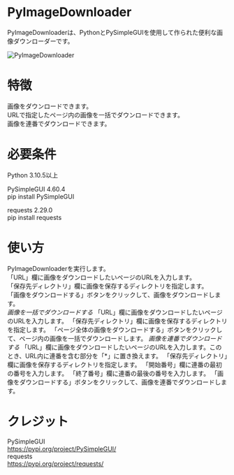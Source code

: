 # PyImageDownloader

PyImageDownloaderは、PythonとPySimpleGUIを使用して作られた便利な画像ダウンローダーです。  


![PyImageDownloader](https://user-images.githubusercontent.com/124559210/236590781-a2266cd0-68dc-4dd6-be44-f6104e7d919d.jpg)

# 特徴
画像をダウンロードできます。    
URLで指定したページ内の画像を一括でダウンロードできます。  
画像を連番でダウンロードできます。  

# 必要条件
Python 3.10.5以上

PySimpleGUI 4.60.4  
pip install PySimpleGUI

requests 2.29.0  
pip install requests



# 使い方
PyImageDownloaderを実行します。  
「URL」欄に画像をダウンロードしたいページのURLを入力します。  
「保存先ディレクトリ」欄に画像を保存するディレクトリを指定します。  
「画像をダウンロードする」ボタンをクリックして、画像をダウンロードします。  
*画像を一括でダウンロードする*
「URL」欄に画像をダウンロードしたいページのURLを入力します。
「保存先ディレクトリ」欄に画像を保存するディレクトリを指定します。
「ページ全体の画像をダウンロードする」ボタンをクリックして、ページ内の画像を一括でダウンロードします。
*画像を連番でダウンロードする*
「URL」欄に画像をダウンロードしたいページのURLを入力します。このとき、URL内に連番を含む部分を「*」に置き換えます。
「保存先ディレクトリ」欄に画像を保存するディレクトリを指定します。
「開始番号」欄に連番の最初の番号を入力します。
「終了番号」欄に連番の最後の番号を入力します。
「画像をダウンロードする」ボタンをクリックして、画像を連番でダウンロードします。

# クレジット
PySimpleGUI  
https://pypi.org/project/PySimpleGUI/  
requests  
https://pypi.org/project/requests/  